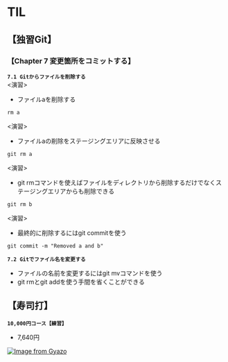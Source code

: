 # TIL  

## 【独習Git】  

### 【Chapter 7 変更箇所をコミットする】  
**`7.1 Gitからファイルを削除する`**  
<演習>  
- ファイルaを削除する  
```
rm a
```
<演習>  
- ファイルaの削除をステージングエリアに反映させる
```
git rm a
```

<演習>  
- git rmコマンドを使えばファイルをディレクトリから削除するだけでなくステージングエリアからも削除できる  
```
git rm b
```

<演習>  
- 最終的に削除するにはgit commitを使う  
```
git commit -m "Removed a and b"
```

**`7.2 Gitでファイル名を変更する`**  
- ファイルの名前を変更するにはgit mvコマンドを使う  
- git rmとgit addを使う手間を省くことができる  

## 【寿司打】 ##  
**`10,000円コース【練習】`**
- 7,640円  

[![Image from Gyazo](https://i.gyazo.com/71a8ebbbe2c0c30d09ae773f88830b9e.png)](https://gyazo.com/71a8ebbbe2c0c30d09ae773f88830b9e)
